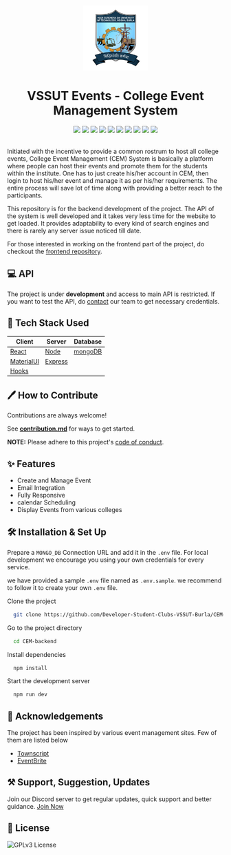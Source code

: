 
<div align="center">
  <img alt="Logo" src="./RepoAssets/VSSUT.png" width="150" />
  <h1>VSSUT Events - College Event Management System</h1>
</div>
<div align="center">
<img src="https://img.shields.io/github/workflow/status/Developer-Student-Clubs-VSSUT-Burla/CEM-backend/Node.js%20CI/main" />

<img src="https://img.shields.io/website?down_color=red&down_message=%F0%9F%98%95&up_message=ONLINE&url=https%3A%2F%2Fvssut-event.herokuapp.com%2F" />

<img src="https://img.shields.io/github/hacktoberfest/2021/Developer-Student-Clubs-VSSUT-Burla/CEM-backend?color=none" />

<img src="https://img.shields.io/github/issues/Developer-Student-Clubs-VSSUT-Burla/CEM-backend" />

<img src="https://img.shields.io/github/issues-pr/Developer-Student-Clubs-VSSUT-Burla/CEM-backend" />

<img src="https://img.shields.io/github/issues-pr-closed-raw/Developer-Student-Clubs-VSSUT-Burla/CEM-backend?color=none" />

<img src="https://img.shields.io/github/languages/top/Developer-Student-Clubs-VSSUT-Burla/CEM-backend" />

<img src="https://img.shields.io/github/languages/code-size/Developer-Student-Clubs-VSSUT-Burla/CEM-backend" />

<img src="https://img.shields.io/github/repo-size/Developer-Student-Clubs-VSSUT-Burla/CEM-backend" />

<img src="https://img.shields.io/tokei/lines/github/Developer-Student-Clubs-VSSUT-Burla/CEM-backend" />


</div> <br/>

Initiated with the incentive to provide a common rostrum to host all college events, College Event Management (CEM) System is basically a platform where people can host their events and promote them for the students within the institute. One has to just create his/her account in CEM, then login to host his/her event and manage it as per his/her requirements. The entire process will save lot of time along with providing a better reach to the participants.

This repository is for the backend development of the project. The API of the system is well developed and it takes very less time for the website to get loaded. It provides adaptability to every kind of search engines and there is rarely any server issue noticed till date.

For those interested in working on the frontend part of the project, do checkout the [frontend repository](https://github.com/Developer-Student-Clubs-VSSUT-Burla/CEM-frontend).

## 💻 API

The project is under **development** and access to main API is restricted. If you want to test the API, do [contact](https://github.com/Developer-Student-Clubs-VSSUT-Burla) our team to get necessary credentials.


## 🔧 Tech Stack Used

|Client |Server |Database |
|-------|-------|---------|
|[React](https://reactjs.org/)  |[Node](https://nodejs.org/en/) |[mongoDB](https://www.mongodb.com/) |
|[MaterialUI](https://mui.com/) |[Express](https://expressjs.com/) |
|[Hooks](https://reactjs.org/docs/hooks-reference.html) |


## 🖊 How to Contribute

Contributions are always welcome!

See **[contribution.md](./contribution.md)** for ways to get started.

**NOTE:** Please adhere to this project's [code of conduct](https://github.com/Developer-Student-Clubs-VSSUT-Burla/CEM-backend/blob/main/contribution.md#code-of-conduct).

## ✨ Features

- Create and Manage Event
- Email Integration
- Fully Responsive
- calendar Scheduling
- Display Events from various colleges

## 🛠 Installation & Set Up

Prepare a `MONGO_DB` Connection URL and add it in the `.env` file. For local development we encourage you using your own credentials for every service.

we have provided a sample `.env` file named as `.env.sample`. we recommend to follow it to create your own `.env` file.


Clone the project

```bash
  git clone https://github.com/Developer-Student-Clubs-VSSUT-Burla/CEM-backend
```

Go to the project directory

```bash
  cd CEM-backend
```

Install dependencies

```bash
  npm install
```

Start the development server

```bash
  npm run dev
```


## 📢 Acknowledgements
The project has been inspired by various event management sites. Few of them are listed below
 - [Townscript](https://www.townscript.com/in/online)
 - [EventBrite](https://www.eventbrite.com/)


## ⚒ Support, Suggestion, Updates

Join our Discord server to get regular updates, quick support and better guidance.  [Join Now](https://discord.gg/whFTXghqdV)

## 📜 License

![GPLv3 License](https://img.shields.io/badge/License-GPL%20v3-yellow.svg)
